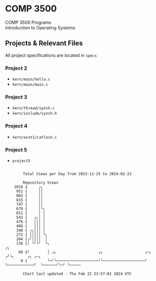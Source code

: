 # COMP 3500
COMP 3500 Programs  
Introduction to Operating Systems  
## Projects & Relevant Files
All project specifications are located in `specs`
### Project 2
- `kern/main/hello.c`
- `kern/main/main.c`
### Project 3
- `kern/thread/synch.c`
- `kern/include/synch.h`
### Project 4
- `kern/asst1/catlock.c`
### Project 5
- `project5`

```

        Total Views per Day from 2023-11-25 to 2024-02-22

        Repository Views
    1019 ┼     ╭╮
     951 ┤     ││
     883 ┤     ││
     815 ┤     ││
     747 ┤     ││
     679 ┤     │╰╮
     611 ┤     │ │
     543 ┤   ╭╮│ │
     476 ┤   │││ │
     408 ┤   │││ │
     340 ┤ ╭╮│││ │
     272 ┤ │││││ ╰╮
     204 ┤╭╯││││  │
     136 ┤│ ╰╯╰╯  ╰╮                                                           ╭╮
      68 ┼╯        │ ╭╮                   ╭╮                   ╭─╮            ╭╯╰╮      ╭╮ ╭─╮
       0 ┤         ╰─╯╰───────────────────╯╰───────────────────╯ ╰────────────╯  ╰──────╯╰─╯ ╰─────

        Chart last updated - Thu Feb 22 23:57:01 2024 UTC
        
```
